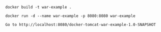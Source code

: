 ``docker build -t war-example .``

``docker run -d --name war-example -p 8080:8080 war-example``

``Go to http://localhost:8080/docker-tomcat-war-example-1.0-SNAPSHOT``